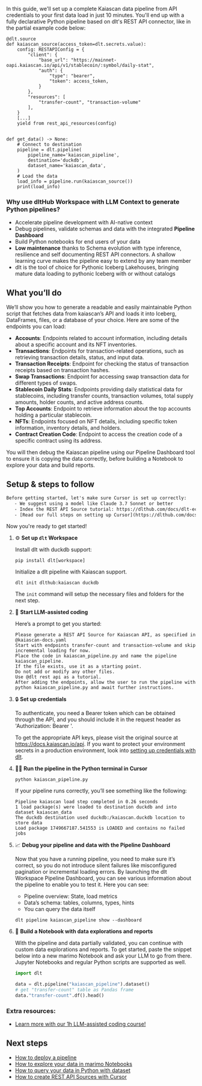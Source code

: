 In this guide, we'll set up a complete Kaiascan data pipeline from API credentials to your first data load in just 10 minutes. You'll end up with a fully declarative Python pipeline based on dlt's REST API connector, like in the partial example code below:

```python-outcome
@dlt.source
def kaiascan_source(access_token=dlt.secrets.value):
    config: RESTAPIConfig = {
        "client": {
            "base_url": "https://mainnet-oapi.kaiascan.io/api/v1/stablecoin/:symbol/daily-stat",
            "auth": {
                "type": "bearer",
                "token": access_token,
            }
        },
        "resources": [
            "transfer-count", "transaction-volume"
        ],
    }
    [...]
    yield from rest_api_resources(config)


def get_data() -> None:
    # Connect to destination
    pipeline = dlt.pipeline(
        pipeline_name='kaiascan_pipeline',
        destination='duckdb',
        dataset_name='kaiascan_data', 
    )
    # Load the data
    load_info = pipeline.run(kaiascan_source())
    print(load_info) 
```

### Why use dltHub Workspace with LLM Context to generate Python pipelines?

- Accelerate pipeline development with AI-native context
- Debug pipelines, validate schemas and data with the integrated **Pipeline Dashboard**
- Build Python notebooks for end users of your data
- **Low maintenance** thanks to Schema evolution with type inference, resilience and self documenting REST API connectors. A shallow learning curve makes the pipeline easy to extend by any team member
- dlt is the tool of choice for Pythonic Iceberg Lakehouses, bringing mature data loading to pythonic Iceberg with or without catalogs

## What you’ll do

We’ll show you how to generate a readable and easily maintainable Python script that fetches data from kaiascan’s API and loads it into Iceberg, DataFrames, files, or a database of your choice. Here are some of the endpoints you can load:

- **Accounts**: Endpoints related to account information, including details about a specific account and its NFT inventories.
- **Transactions**: Endpoints for transaction-related operations, such as retrieving transaction details, status, and input data.
- **Transaction Receipts**: Endpoint for checking the status of transaction receipts based on transaction hashes.
- **Swap Transactions**: Endpoint for accessing swap transaction data for different types of swaps.
- **Stablecoin Daily Stats**: Endpoints providing daily statistical data for stablecoins, including transfer counts, transaction volumes, total supply amounts, holder counts, and active address counts.
- **Top Accounts**: Endpoint to retrieve information about the top accounts holding a particular stablecoin.
- **NFTs**: Endpoints focused on NFT details, including specific token information, inventory details, and holders.
- **Contract Creation Code**: Endpoint to access the creation code of a specific contract using its address.

You will then debug the Kaiascan pipeline using our Pipeline Dashboard tool to ensure it is copying the data correctly, before building a Notebook to explore your data and build reports.

## Setup & steps to follow

```default
Before getting started, let's make sure Cursor is set up correctly:
   - We suggest using a model like Claude 3.7 Sonnet or better
   - Index the REST API Source tutorial: https://dlthub.com/docs/dlt-ecosystem/verified-sources/rest_api/ and add it to context as **@dlt rest api**
   - [Read our full steps on setting up Cursor](https://dlthub.com/docs/dlt-ecosystem/llm-tooling/cursor-restapi#23-configuring-cursor-with-documentation)
```

Now you're ready to get started!

1. ⚙️ **Set up `dlt` Workspace**
    
    Install dlt with duckdb support:
    ```shell
    pip install dlt[workspace]
    ```

    Initialize a dlt pipeline with Kaiascan support.
    ```shell
    dlt init dlthub:kaiascan duckdb
    ```

    The `init` command will setup the necessary files and folders for the next step.
    
2. 🤠 **Start LLM-assisted coding**
    
    Here’s a prompt to get you started:
    
    ```prompt
    Please generate a REST API Source for Kaiascan API, as specified in @kaiascan-docs.yaml 
    Start with endpoints transfer-count and transaction-volume and skip incremental loading for now. 
    Place the code in kaiascan_pipeline.py and name the pipeline kaiascan_pipeline. 
    If the file exists, use it as a starting point. 
    Do not add or modify any other files. 
    Use @dlt rest api as a tutorial. 
    After adding the endpoints, allow the user to run the pipeline with python kaiascan_pipeline.py and await further instructions.
    ```

    
3. 🔒 **Set up credentials** 
    
    To authenticate, you need a Bearer token which can be obtained through the API, and you should include it in the request header as 'Authorization: Bearer <TOKEN>'.
    
    To get the appropriate API keys, please visit the original source at https://docs.kaiascan.io/api.
    If you want to protect your environment secrets in a production environment, look into [setting up credentials with dlt](https://dlthub.com/docs/walkthroughs/add_credentials).
    
4. 🏃‍♀️ **Run the pipeline in the Python terminal in Cursor**
    
    ```shell
    python kaiascan_pipeline.py
    ```
    
    If your pipeline runs correctly, you’ll see something like the following:
    
    ```shell
    Pipeline kaiascan load step completed in 0.26 seconds
    1 load package(s) were loaded to destination duckdb and into dataset kaiascan_data
    The duckdb destination used duckdb:/kaiascan.duckdb location to store data
    Load package 1749667187.541553 is LOADED and contains no failed jobs
    ```
    
5. 📈 **Debug your pipeline and data with the Pipeline Dashboard**

    Now that you have a running pipeline, you need to make sure it’s correct, so you do not introduce silent failures like misconfigured pagination or incremental loading errors. By launching the dlt Workspace Pipeline Dashboard, you can see various information about the pipeline to enable you to test it. Here you can see:
    - Pipeline overview: State, load metrics
    - Data’s schema: tables, columns, types, hints
    - You can query the data itself
    
    ```shell
    dlt pipeline kaiascan_pipeline show --dashboard
    ```
    
6. 🐍 **Build a Notebook with data explorations and reports**

    With the pipeline and data partially validated, you can continue with custom data explorations and reports. To get started, paste the snippet below into a new marimo Notebook and ask your LLM to go from there. Jupyter Notebooks and regular Python scripts are supported as well.

    
    ```python
    import dlt

   data = dlt.pipeline("kaiascan_pipeline").dataset()
   # get "transfer-count" table as Pandas frame
   data."transfer-count".df().head()
    ```

### Extra resources:

- [Learn more with our 1h LLM-assisted coding course!](https://www.youtube.com/watch?v=GGid70rnJuM)

## Next steps

- [How to deploy a pipeline](https://dlthub.com/docs/walkthroughs/deploy-a-pipeline)
- [How to explore your data in marimo Notebooks](https://dlthub.com/docs/general-usage/dataset-access/marimo)
- [How to query your data in Python with dataset](https://dlthub.com/docs/general-usage/dataset-access/dataset)
- [How to create REST API Sources with Cursor](https://dlthub.com/docs/dlt-ecosystem/llm-tooling/cursor-restapi)